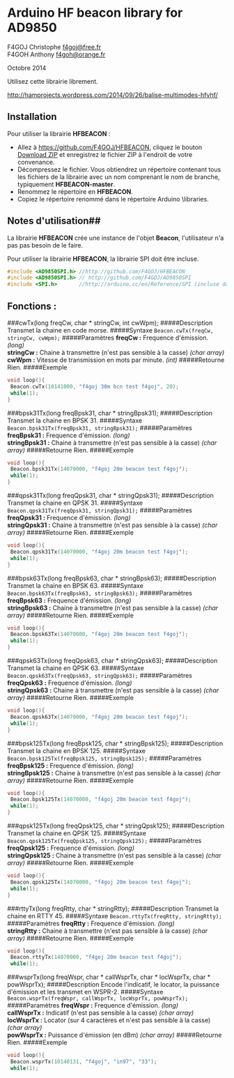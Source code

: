 # Arduino HF beacon library for AD9850 #
F4GOJ Christophe f4goj@free.fr<br>
F4GOH Anthony f4goh@orange.fr

Octobre 2014

Utilisez cette librairie librement.

http://hamprojects.wordpress.com/2014/09/26/balise-multimodes-hfvhf/

## Installation ##
Pour utiliser la librairie **HFBEACON** :
- Allez à https://github.com/F4GOJ/HFBEACON, cliquez le bouton [Download ZIP](https://github.com/F4GOJ/HFBEACON/archive/master.zip) et enregistrez le fichier ZIP à l'endroit de votre convenance.
- Décompressez le fichier. Vous obtiendrez un répertoire contenant tous les fichiers de la librairie avec un nom comprenant le nom de branche, typiquement **HFBEACON-master**.
- Renommez le répertoire en **HFBEACON**.
- Copiez le répertoire renommé dans le répertoire Arduino \libraries.

## Notes d'utilisation##

La librairie **HFBEACON** crée une instance de l'objet **Beacon**, l'utilisateur n'a pas pas besoin de le faire.

Pour utiliser la librairie **HFBEACON**, la librairie SPI doit être incluse.

```c++
#include <AD9850SPI.h> //http://github.com/F4GOJ/HFBEACON
#include <AD9850SPI.h> // http://github.com/F4GOJ/AD9850SPI
#include <SPI.h>       //http://arduino.cc/en/Reference/SPI (incluse dans l'IDE Arduino)
```

## Fonctions : ##

###cwTx(long freqCw, char * stringCw, int cwWpm);
#####Description
Transmet la chaine en code morse.
#####Syntaxe
`Beacon.cwTx(freqCw, stringCw, cwWpm);`
#####Paramètres
**freqCw :** Frequence d'émission. *(long)*<br>
**stringCw :** Chaine à transmettre (n'est pas sensible à la casse) *(char array)*<br>
**cwWpm :** Vitesse de transmission en mots par minute.  *(int)*
#####Retourne
Rien.
#####Exemple
```c++
void loop(){
 Beacon.cwTx(10141000, "f4goj 30m bcn test f4goj", 20);
 while(1);
}
```
###bpsk31Tx(long freqBpsk31, char * stringBpsk31);
#####Description
Transmet la chaine en BPSK 31.
#####Syntaxe
`Beacon.bpsk31Tx(freqBpsk31, stringBpsk31);`
#####Paramètres
**freqBpsk31 :** Frequence d'émission. *(long)*<br>
**stringBpsk31 :** Chaine à transmettre (n'est pas sensible à la casse) *(char array)*
#####Retourne
Rien.
#####Exemple
```c++
void loop(){
 Beacon.bpsk31Tx(14070000, "f4goj 20m beacon test f4goj");
 while(1);
}
```
###qpsk31Tx(long freqQpsk31, char * stringQpsk31);
#####Description
Transmet la chaine en QPSK 31.
#####Syntaxe
`Beacon.qpsk31Tx(freqQpsk31, stringQpsk31);`
#####Paramètres
**freqQpsk31 :** Frequence d'émission. *(long)*<br>
**stringQpsk31 :** Chaine à transmettre (n'est pas sensible à la casse) *(char array)*
#####Retourne
Rien.
#####Exemple
```c++
void loop(){
 Beacon.qpsk31Tx(14070000, "f4goj 20m beacon test f4goj");
 while(1);
}
```
###bpsk63Tx(long freqBpsk63, char * stringBpsk63);
#####Description
Transmet la chaine en BPSK 63.
#####Syntaxe
`Beacon.bpsk63Tx(freqBpsk63, stringBpsk63);`
#####Paramètres
**freqBpsk63 :** Frequence d'émission. *(long)*<br>
**stringBpsk63 :** Chaine à transmettre (n'est pas sensible à la casse) *(char array)*
#####Retourne
Rien.
#####Exemple
```c++
void loop(){
 Beacon.bpsk63Tx(14070000, "f4goj 20m beacon test f4goj");
 while(1);
}
```
###qpsk63Tx(long freqQpsk63, char * stringQpsk63);
#####Description
Transmet la chaine en QPSK 63.
#####Syntaxe
`Beacon.qpsk63Tx(freqQpsk63, stringQpsk63);`
#####Paramètres
**freqQpsk63 :** Frequence d'émission. *(long)*<br>
**stringQpsk63 :** Chaine à transmettre (n'est pas sensible à la casse) *(char array)*
#####Retourne
Rien.
#####Exemple
```c++
void loop(){
 Beacon.qpsk63Tx(14070000, "f4goj 20m beacon test f4goj");
 while(1);
}
```
###bpsk125Tx(long freqBpsk125, char * stringBpsk125);
#####Description
Transmet la chaine en BPSK 125.
#####Syntaxe
`Beacon.bpsk125Tx(freqBpsk125, stringBpsk125);`
#####Paramètres
**freqBpsk125 :** Frequence d'émission. *(long)*<br>
**stringBpsk125 :** Chaine à transmettre (n'est pas sensible à la casse) *(char array)*
#####Retourne
Rien.
#####Exemple
```c++
void loop(){
 Beacon.bpsk125Tx(14070000, "f4goj 20m beacon test f4goj");
 while(1);
}
```
###qpsk125Tx(long freqQpsk125, char * stringQpsk125);
#####Description
Transmet la chaine en QPSK 125.
#####Syntaxe
`Beacon.qpsk125Tx(freqQpsk125, stringQpsk125);`
#####Paramètres
**freqQpsk125 :** Frequence d'émission. *(long)*<br>
**stringQpsk125 :** Chaine à transmettre (n'est pas sensible à la casse) *(char array)*
#####Retourne
Rien.
#####Exemple
```c++
void loop(){
 Beacon.qpsk125Tx(14070000, "f4goj 20m beacon test f4goj");
 while(1);
}
```
###rttyTx(long freqRtty, char * stringRtty);
#####Description
Transmet la chaine en RTTY 45.
#####Syntaxe
`Beacon.rttyTx(freqRtty, stringRtty);`
#####Paramètres
**freqRtty :** Frequence d'émission. *(long)*<br>
**stringRtty :** Chaine à transmettre (n'est pas sensible à la casse) *(char array)*
#####Retourne
Rien.
#####Exemple
```c++
void loop(){
 Beacon.rttyTx(14070000, "f4goj 20m beacon test f4goj");
 while(1);
```
###wsprTx(long freqWspr, char * callWsprTx, char * locWsprTx, char * powWsprTx);
#####Description
Encode l'indicatif, le locator, la puissance d'émission et les transmet en WSPR-2.
#####Syntaxe
`Beacon.wsprTx(freqWspr, callWsprTx, locWsprTx, powWsprTx);`
#####Paramètres
**freqWspr :** Frequence d'émission. *(long)*<br>
**callWsprTx :** Indicatif (n'est pas sensible à la casse) *(char array)*<br>
**locWsprTx :** Locator (sur 4 caractères et n'est pas sensible à la casse) *(char array)*<br>
**powWsprTx :** Puissance d'émission (en dBm) *(char array)*
#####Retourne
Rien.
#####Exemple
```c++
void loop(){
 Beacon.wsprTx(10140131, "f4goj", "in97", "33");
 while(1);
```
